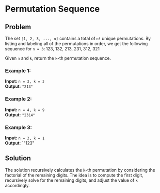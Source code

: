 # Permutation Sequence

## Problem

The set `[1, 2, 3, ..., n]` contains a total of `n!` unique permutations. By listing and labeling all of the permutations in order, we get the following sequence for `n = 3`:
123, 132, 213, 231, 312, 321

Given `n` and `k`, return the `k`-th permutation sequence.

### Example 1:
**Input:** `n = 3, k = 3`  
**Output:** `"213"`

### Example 2:
**Input:** `n = 4, k = 9`  
**Output:** `"2314"`

### Example 3:
**Input:** `n = 3, k = 1`  
**Output:** `"123"

## Solution

The solution recursively calculates the `k`-th permutation by considering the factorial of the remaining digits. 
The idea is to compute the first digit, recursively solve for the remaining digits, and adjust the value of `k` accordingly.

